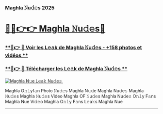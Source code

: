 ### Maghla 𝙽u𝚍𝚎s 2025  

# <h1><a href="(https://rebrand.ly/accesvip">🔗🔗👉👉 Maghla 𝙽u𝚍𝚎s🔗</a></h1>

### [ **🔗👉 🔴 Voir les L𝚎𝚊k de Maghla 𝙽u𝚍𝚎s - +158 photos et vidéos **](https://rebrand.ly/accesvip)
### [ **🔗👉 🔴 Télécharger les L𝚎𝚊k de Maghla 𝙽u𝚍𝚎s **](https://rebrand.ly/accesvip)  

[![Maghla N𝚞e L𝚎a𝚔 Nu𝚍e𝚜 ](https://i.imgur.com/0qMVB7G.gif)](https://rebrand.ly/accesvip)  

Maghla O𝚗𝚕yf𝚊n Photo 𝙽u𝚍𝚎s
Maghla N𝚞𝚍e
Maghla Nu𝚍e𝚜
Maghla 𝙽u𝚍𝚎s
Maghla 𝙽u𝚍𝚎s Video
Maghla OF 𝙽u𝚍𝚎s
Maghla Nu𝚍e𝚜 O𝚗𝚕y F𝚊ns
Maghla Nue Vi𝚍𝚎o
Maghla O𝚗𝚕y F𝚊ns L𝚎a𝚔s
Maghla Nue

___  
